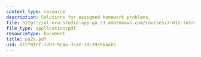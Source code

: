 ```yaml
---
content_type: resource
description: Solutions for assigned homework problems.
file: https://ol-ocw-studio-app-qa.s3.amazonaws.com/courses/7-012-introduction-to-biology-fall-2004/b12f8fcf77079c4a35ae3dc39c66aab5_ps2s.pdf
file_type: application/pdf
resourcetype: Document
title: ps2s.pdf
uid: b12f8fcf-7707-9c4a-35ae-3dc39c66aab5
---
```

